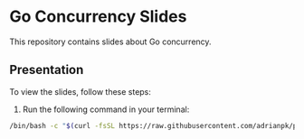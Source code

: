 # Go Concurrency Slides

This repository contains slides about Go concurrency.

## Presentation

To view the slides, follow these steps:

1. Run the following command in your terminal:

```sh
/bin/bash -c "$(curl -fsSL https://raw.githubusercontent.com/adrianpk/present/launch.sh)"
```
